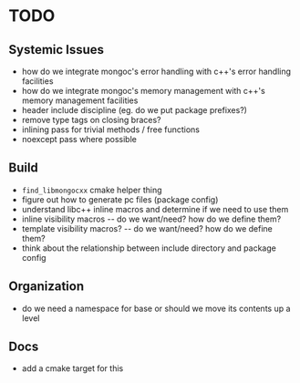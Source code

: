 # TODO

## Systemic Issues
 - how do we integrate mongoc's error handling with c++'s error handling facilities
 - how do we integrate mongoc's memory management with c++'s memory management facilities
 - header include discipline (eg. do we put package prefixes?)
 - remove type tags on closing braces?
 - inlining pass for trivial methods / free functions
 - noexcept pass where possible

## Build
 - `find_libmongocxx` cmake helper thing
 - figure out how to generate pc files (package config)
 - understand libc++ inline macros and determine if we need to use them
 - inline visibility macros -- do we want/need? how do we define them?
 - template visibility macros? -- do we want/need? how do we define them?
 - think about the relationship between include directory and package config

## Organization
 - do we need a namespace for base or should we move its contents up a level

## Docs
 - add a cmake target for this
